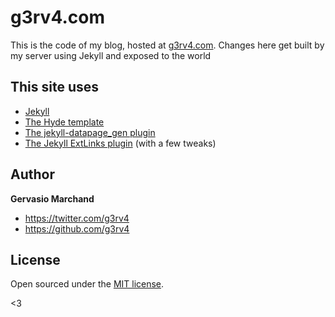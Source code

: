# g3rv4.com

This is the code of my blog, hosted at [g3rv4.com](https://g3rv4.com). Changes here get built by my server using Jekyll and exposed to the world

## This site uses
* [Jekyll](https://jekyllrb.com/)
* [The Hyde template](https://hyde.getpoole.com/)
* [The jekyll-datapage_gen plugin](https://github.com/avillafiorita/jekyll-datapage_gen)
* [The Jekyll ExtLinks plugin](http://ogarkov.com/jekyll/plugins/extlinks/) (with a few tweaks)

## Author

**Gervasio Marchand**
- <https://twitter.com/g3rv4>
- <https://github.com/g3rv4>

## License

Open sourced under the [MIT license](LICENSE.md).

<3
